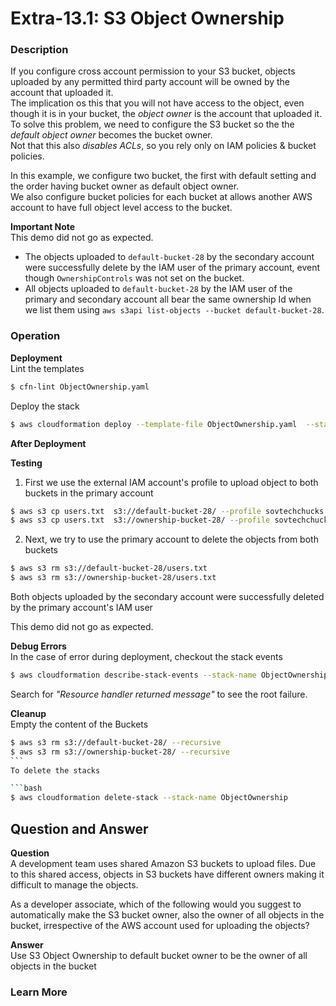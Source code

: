 # Extra-13.1: S3 Object Ownership

### Description

If you configure cross account permission to your S3 bucket, objects uploaded by any permitted third party account will be owned by the account that uploaded it.  
The implication os this that you will not have access to the object, even though it is in your bucket, the _object owner_ is the account that uploaded it.  
To solve this problem, we need to configure the S3 bucket so the the _default object owner_ becomes the bucket owner.  
Not that this also _disables ACLs_, so you rely only on IAM policies & bucket policies.

In this example, we configure two bucket, the first with default setting and the order having bucket owner as default object owner.  
We also configure bucket policies for each bucket at allows another AWS account to have full object level access to the bucket.

**Important Note**  
This demo did not go as expected.

- The objects uploaded to `default-bucket-28` by the secondary account were successfully delete by the IAM user of the primary account, event though `OwnershipControls` was not set on the bucket.
- All objects uploaded to `default-bucket-28` by the IAM user of the primary and secondary account all bear the same ownership Id when we list them using `aws s3api list-objects --bucket default-bucket-28`.

### Operation

**Deployment**  
Lint the templates

```bash
$ cfn-lint ObjectOwnership.yaml
```

Deploy the stack

```bash
$ aws cloudformation deploy --template-file ObjectOwnership.yaml  --stack-name ObjectOwnership --parameter-overrides file://private-parameters.json
```

**After Deployment**

**Testing**

1. First we use the external IAM account's profile to upload object to both buckets in the primary account

```bash
$ aws s3 cp users.txt  s3://default-bucket-28/ --profile sovtechchucks
$ aws s3 cp users.txt  s3://ownership-bucket-28/ --profile sovtechchucks
```

2. Next, we try to use the primary account to delete the objects from both buckets

```bash
$ aws s3 rm s3://default-bucket-28/users.txt
$ aws s3 rm s3://ownership-bucket-28/users.txt
```

Both objects uploaded by the secondary account were successfully deleted by the primary account's IAM user

This demo did not go as expected.

**Debug Errors**  
 In the case of error during deployment, checkout the stack events

```bash
$ aws cloudformation describe-stack-events --stack-name ObjectOwnership > events.json
```

Search for _"Resource handler returned message"_ to see the root failure.

**Cleanup**  
Empty the content of the Buckets

````bash
$ aws s3 rm s3://default-bucket-28/ --recursive
$ aws s3 rm s3://ownership-bucket-28/ --recursive
```
To delete the stacks

```bash
$ aws cloudformation delete-stack --stack-name ObjectOwnership
````

## Question and Answer

**Question**  
A development team uses shared Amazon S3 buckets to upload files. Due to this shared access, objects in S3 buckets have different owners making it difficult to manage the objects.

As a developer associate, which of the following would you suggest to automatically make the S3 bucket owner, also the owner of all objects in the bucket, irrespective of the AWS account used for uploading the objects?

**Answer**  
Use S3 Object Ownership to default bucket owner to be the owner of all objects in the bucket

### Learn More
